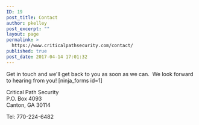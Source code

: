```yaml
---
ID: 19
post_title: Contact
author: pkelley
post_excerpt: ""
layout: page
permalink: >
  https://www.criticalpathsecurity.com/contact/
published: true
post_date: 2017-04-14 17:01:32
---
```

Get in touch and we'll get back to you as soon as we can.  We look forward to hearing from you!
[ninja_forms id=1]<p>Critical Path Security<br />P.O. Box 4093<br />Canton, GA 30114</p><p>Tel: 770-224-6482</p>
